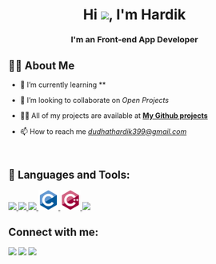 <h1 align="center">Hi <img src="https://raw.githubusercontent.com/MartinHeinz/MartinHeinz/master/wave.gif" width="30px">, I'm Hardik</h1>
<h3 align="center">I'm an Front-end App Developer</h3>

## 🙋‍♂️ About Me
- 🌱 I’m currently learning **

- 👯 I’m looking to collaborate on *Open Projects*

- 👨‍💻 All of my projects are available at **[My Github projects](https://github.com/dudhathardik)**

- 📫 How to reach me *dudhathardik399@gmail.com*

<br/>

## 🚀 Languages and Tools:

<p align="left"> 
    <a href="https://dart.dev/" target="_blank"> <img src="https://img.icons8.com/color/48/000000/dart.png"/> </a> 
    <a href="https://flutter.dev/" target="_blank"> <img src="https://img.icons8.com/color/48/000000/flutter.png"/> </a>
    <a href="https://www.w3.org/html/" target="_blank"> <img src="https://img.icons8.com/color/48/000000/html-5.png"/> </a>
    <a href="https://www.cprogramming.com/" target="_blank" rel="noreferrer"> <img src="https://raw.githubusercontent.com/devicons/devicon/master/icons/c/c-original.svg" alt="c" width="40" height="40"/> </a>
    <a href="https://www.w3schools.com/cpp/" target="_blank" rel="noreferrer"> <img src="https://raw.githubusercontent.com/devicons/devicon/master/icons/cplusplus/cplusplus-original.svg" alt="cplusplus" width="40" height="40"/> </a>
    <a href="https://www.python.org" target="_blank"> <img src="https://img.icons8.com/color/48/000000/python.png"/> </a>
</p>



## Connect with me:
<p align="left">

<a href = "https://www.linkedin.com/in/hardik-dudhat-46967a139/"><img src="https://img.icons8.com/fluent/48/000000/linkedin.png"/></a>
<a href = "https://twitter.com/HardikD17916466"><img src="https://img.icons8.com/fluent/48/000000/twitter.png"/></a>
<a href = "https://www.instagram.com/_.hardik._._/"><img src="https://img.icons8.com/fluent/48/000000/instagram-new.png"/></a>

</p>


